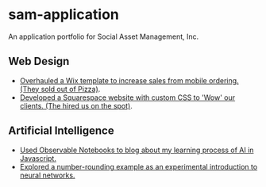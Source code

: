 # sam-application
An application portfolio for Social Asset Management, Inc.

## Web Design
- [Overhauled a Wix template to increase sales from mobile ordering. (They sold out of Pizza)](https://www.figma.com/file/IYpBwYUhQfx8CSjWIUqPG9mT/Panini-s-Italian-Cucina-Portfolio-Website?node-id=0%3A1).
- [Developed a Squarespace website with custom CSS to 'Wow' our clients. (The hired us on the spot)](https://www.figma.com/file/PNCTf3GTQ69OlZMizyK4gg6X/Shallwi-Multimedia-Portfolio-Website?node-id=0%3A1).

## Artificial Intelligence

- [Used Observable Notebooks to blog about my learning process of AI in Javascript.](https://observablehq.com/@bcmdr/my-first-experiment-with-machine-learning)
- [Explored a number-rounding example as an experimental introduction to neural networks.](https://observablehq.com/@bcmdr/training-a-neural-network-to-round-take-3)
